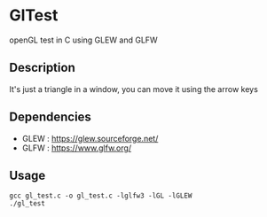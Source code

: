 # GlTest

openGL test in C using GLEW and GLFW

## Description

It's just a triangle in a window, you can move it using the arrow keys

## Dependencies
+ GLEW : https://glew.sourceforge.net/
+ GLFW : https://www.glfw.org/

## Usage

```console
gcc gl_test.c -o gl_test.c -lglfw3 -lGL -lGLEW
./gl_test
```

